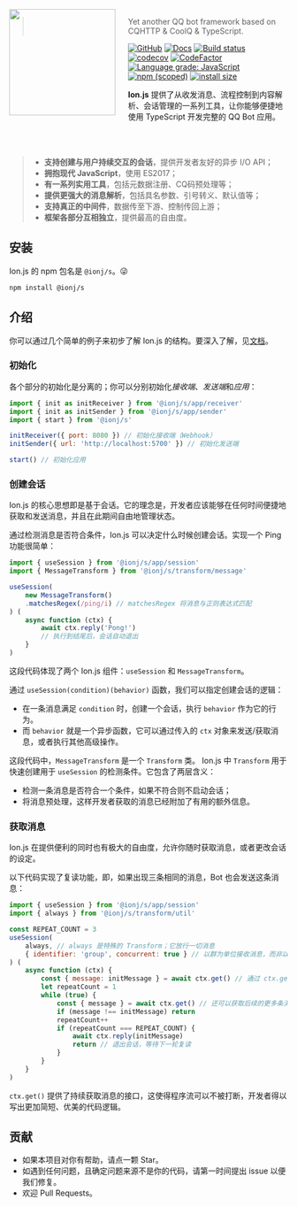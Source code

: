 <!-- Header design from [oh-my-fish](https://github.com/oh-my-fish/oh-my-fish). Distributed under MIT Public License. -->
<img src="https://raw.githubusercontent.com/ionjs-dev/ionjs/master/docs/.vuepress/public/static/logo.png" align="left" width="192px" height="192px"/>
<img align="left" width="0" height="192px" hspace="10"/>

> Yet another QQ bot framework based on CQHTTP & CoolQ & TypeScript.

[![GitHub](https://img.shields.io/github/license/ionjs-dev/ionjs.svg)](https://github.com/ionjs-dev/ionjs/blob/master/LICENSE)
[![Docs](https://img.shields.io/badge/docs-ion.js.org-yellow.svg)](https://ion.js.org)
[![Build status](https://ci.appveyor.com/api/projects/status/hngl103v209a313f?svg=true)](https://ci.appveyor.com/project/trustgit/ionjs)
[![codecov](https://codecov.io/gh/ionjs-dev/ionjs/branch/master/graph/badge.svg)](https://codecov.io/gh/ionjs-dev/ionjs)
[![CodeFactor](https://www.codefactor.io/repository/github/ionjs-dev/ionjs/badge/master)](https://www.codefactor.io/repository/github/ionjs-dev/ionjs/overview/master)
[![Language grade: JavaScript](https://img.shields.io/lgtm/grade/javascript/g/ionjs-dev/ionjs.svg)](https://lgtm.com/projects/g/ionjs-dev/ionjs/context:javascript)
[![npm (scoped)](https://img.shields.io/npm/v/@ionj/s.svg)](https://npmjs.org/package/@ionj/s)
[![install size](https://packagephobia.now.sh/badge?p=@ionj/s)](https://packagephobia.now.sh/result?p=@ionj/s)

**Ion.js** 提供了从收发消息、流程控制到内容解析、会话管理的一系列工具，让你能够便捷地使用 TypeScript 开发完整的 QQ Bot 应用。

<br>
<br>

> - **支持创建与用户持续交互的会话**，提供开发者友好的异步 I/O API；
> - **拥抱现代 JavaScript**，使用 ES2017；
> - **有一系列实用工具**，包括元数据注册、CQ码预处理等；
> - **提供更强大的消息解析**，包括具名参数、引号转义、默认值等；
> - **支持真正的中间件**，数据传至下游、控制传回上游；
> - **框架各部分互相独立**，提供最高的自由度。

## 安装
Ion.js 的 npm 包名是 `@ionj/s`。😜
```sh
npm install @ionj/s
```

## 介绍
你可以通过几个简单的例子来初步了解 Ion.js 的结构。要深入了解，见[文档](https://ion.js.org)。

### 初始化
各个部分的初始化是分离的；你可以分别初始化*接收端*、*发送端*和*应用*：
```js
import { init as initReceiver } from '@ionj/s/app/receiver'
import { init as initSender } from '@ionj/s/app/sender'
import { start } from '@ionj/s'

initReceiver({ port: 8080 }) // 初始化接收端（Webhook）
initSender({ url: 'http://localhost:5700' }) // 初始化发送端

start() // 初始化应用
```

### 创建会话
Ion.js 的核心思想即是基于会话。它的理念是，开发者应该能够在任何时间便捷地获取和发送消息，并且在此期间自由地管理状态。

通过检测消息是否符合条件，Ion.js 可以决定什么时候创建会话。实现一个 Ping 功能很简单：
```js
import { useSession } from '@ionj/s/app/session'
import { MessageTransform } from '@ionj/s/transform/message'

useSession(
    new MessageTransform()
    .matchesRegex(/ping/i) // matchesRegex 将消息与正则表达式匹配
) (
    async function (ctx) {
        await ctx.reply('Pong!')
        // 执行到结尾后，会话自动退出
    }
)
```
这段代码体现了两个 Ion.js 组件：`useSession` 和 `MessageTransform`。

通过 `useSession(condition)(behavior)` 函数，我们可以指定创建会话的逻辑：
- 在一条消息满足 `condition` 时，创建一个会话，执行 `behavior` 作为它的行为。
- 而 `behavior` 就是一个异步函数，它可以通过传入的 `ctx` 对象来发送/获取消息，或者执行其他高级操作。

这段代码中，`MessageTransform` 是一个 `Transform` 类。
Ion.js 中 `Transform` 用于快速创建用于 `useSession` 的检测条件。它包含了两层含义：
- 检测一条消息是否符合一个条件，如果不符合则不启动会话；
- 将消息预处理，这样开发者获取的消息已经附加了有用的额外信息。

### 获取消息
Ion.js 在提供便利的同时也有极大的自由度，允许你随时获取消息，或者更改会话的设定。

以下代码实现了复读功能，即，如果出现三条相同的消息，Bot 也会发送这条消息：
```js
import { useSession } from '@ionj/s/app/session'
import { always } from '@ionj/s/transform/util'

const REPEAT_COUNT = 3
useSession(
    always, // always 是特殊的 Transform；它放行一切消息
    { identifier: 'group', concurrent: true } // 以群为单位接收消息，而非以用户为单位
) (
    async function (ctx) {
        const { message: initMessage } = await ctx.get() // 通过 ctx.get() 来获取一条消息
        let repeatCount = 1
        while (true) {
            const { message } = await ctx.get() // 还可以获取后续的更多条消息！
            if (message !== initMessage) return
            repeatCount++
            if (repeatCount === REPEAT_COUNT) {
                await ctx.reply(initMessage)
                return // 退出会话，等待下一轮复读
            }
        }
    }
)
```

`ctx.get()` 提供了持续获取消息的接口，这使得程序流可以不被打断，开发者得以写出更加简短、优美的代码逻辑。

## 贡献
- 如果本项目对你有帮助，请点一颗 Star。
- 如遇到任何问题，且确定问题来源不是你的代码，请第一时间提出 issue 以便我们修复。
- 欢迎 Pull Requests。
